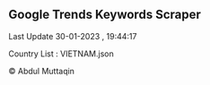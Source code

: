 

## Google Trends Keywords Scraper 
 
Last Update 30-01-2023 , 19:44:17

Country List :
VIETNAM.json



© Abdul Muttaqin 
